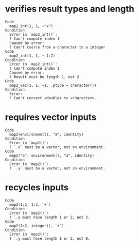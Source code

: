 # verifies result types and length

    Code
      map2_int(1, 1, ~"x")
    Condition
      Error in `map2_int()`:
      ! Can't compute index 1
      Caused by error:
      ! Can't coerce from a character to a integer
    Code
      map2_int(1, 1, ~ 1:2)
    Condition
      Error in `map2_int()`:
      ! Can't compute index 1
      Caused by error:
      ! Result must be length 1, not 2
    Code
      map2_vec(1, 1, ~1, .ptype = character())
    Condition
      Error:
      ! Can't convert <double> to <character>.

# requires vector inputs

    Code
      map2(environment(), "a", identity)
    Condition
      Error in `map2()`:
      ! `.x` must be a vector, not an environment.
    Code
      map2("a", environment(), "a", identity)
    Condition
      Error in `map2()`:
      ! `.y` must be a vector, not an environment.

# recycles inputs

    Code
      map2(1:2, 1:3, `+`)
    Condition
      Error in `map2()`:
      ! `.y must have length 1 or 2, not 3.
    Code
      map2(1:2, integer(), `+`)
    Condition
      Error in `map2()`:
      ! `.y must have length 1 or 2, not 0.

